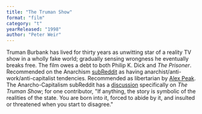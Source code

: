 ```yaml
---
title: "The Truman Show"
format: "film"
category: "t"
yearReleased: "1998"
author: "Peter Weir"
---
```

Truman Burbank has lived for thirty years as unwitting  star of a reality TV show in a wholly fake world; gradually sensing wrongness he  eventually breaks free. The film owes a debt to both Philip K. Dick and _The  Prisoner_.
 
Recommended on the Anarchism <a href="https://www.reddit.com/r/Anarchism/comments/1953qj/have_you_any_movie_recommendations_containing/"> subReddit</a> as having anarchist/anti-work/anti-capitalist tendencies.  Recommended as libertarian by <a href="http://alexpeak.com/art/films/tts/">Alex  Peak</a>. The Anarcho-Capitalism subReddit has a <a href="https://www.reddit.com/r/Anarcho_Capitalism/comments/nrl91/the_truman_show_movie/"> discussion</a> specifically on _The Truman Show_; for one contributor, "If  anything, the story is symbolic of the realities of the state. You are born into  it, forced to abide by it, and insulted or threatened when you start to  disagree."
